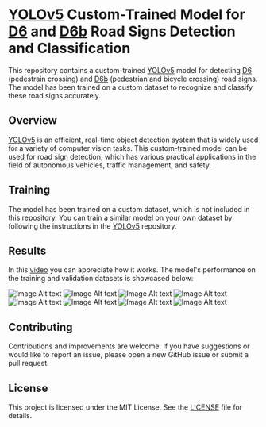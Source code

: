 # [YOLOv5](https://github.com/ultralytics/yolov5) Custom-Trained Model for [D6](https://pl.m.wikipedia.org/wiki/Plik:PL_road_sign_D-6.svg) and [D6b](https://pl.m.wikipedia.org/wiki/Plik:PL_road_sign_D-6b.svg) Road Signs Detection and Classification
This repository contains a custom-trained [YOLOv5](https://github.com/ultralytics/yolov5) model for detecting [D6](https://pl.m.wikipedia.org/wiki/Plik:PL_road_sign_D-6.svg) (pedestrain crossing) and [D6b](https://pl.m.wikipedia.org/wiki/Plik:PL_road_sign_D-6b.svg) (pedestrian and bicycle crossing) road signs. The model has been trained on a custom dataset to recognize and classify these road signs accurately.

## Overview
[YOLOv5](https://github.com/ultralytics/yolov5) is an efficient, real-time object detection system that is widely used for a variety of computer vision tasks. This custom-trained model can be used for road sign detection, which has various practical applications in the field of autonomous vehicles, traffic management, and safety.

## Training
The model has been trained on a custom dataset, which is not included in this repository. You can train a similar model on your own dataset by following the instructions in the [YOLOv5](https://github.com/ultralytics/yolov5) repository.

## Results
In this [video](https://youtu.be/rY7Wn2IsCBw) you can appreciate how it works.
The model's performance on the training and validation datasets is showcased below:

![Image Alt text](F1_curve.png)
![Image Alt text](results.png)
![Image Alt text](train_batch0.jpg)
![Image Alt text](train_batch1.jpg)
![Image Alt text](train_batch2.jpg)
![Image Alt text](val_batch0_pred.jpg)
![Image Alt text](val_batch1_labels.jpg)
![Image Alt text](val_batch1_pred.jpg)

## Contributing
Contributions and improvements are welcome. If you have suggestions or would like to report an issue, please open a new GitHub issue or submit a pull request.

## License
This project is licensed under the MIT License. See the [LICENSE](LICENSE) file for details.
